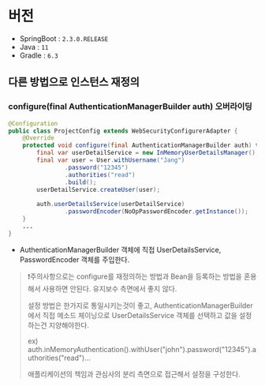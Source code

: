 # 버전
- SpringBoot : `2.3.0.RELEASE`
- Java : `11`
- Gradle : `6.3`

## 다른 방법으로 인스턴스 재정의
### configure(final AuthenticationManagerBuilder auth) 오버라이딩
```java
@Configuration
public class ProjectConfig extends WebSecurityConfigurerAdapter {
    @Override
    protected void configure(final AuthenticationManagerBuilder auth) throws Exception {
        final var userDetailService = new InMemoryUserDetailsManager();
        final var user = User.withUsername("Jang")
                .password("12345")
                .authorities("read")
                .build();
        userDetailService.createUser(user);
        
        auth.userDetailsService(userDetailService)
                .passwordEncoder(NoOpPasswordEncoder.getInstance());
    }
    ...
}
```
- AuthenticationManagerBuilder 객체에 직접 UserDetailsService, PasswordEncoder 객체를 주입한다.

> ❗주의사항으로는 configure를 재정의하는 방법과 Bean을 등록하는 방법을 혼용해서 사용하면 안된다. 유지보수 측면에서 좋지 않다.
> 
> 설정 방법은 한가지로 통일시키는것이 좋고, AuthenticationManagerBuilder에서 직접 메소드 체이닝으로 UserDetailsService 객체를 선택하고 값을 설정하는건 지양해야한다.
> 
> ex) auth.inMemoryAuthentication().withUser("john").password("12345").authorities("read")...
> 
> 애플리케이션의 책임과 관심사의 분리 측면으로 접근해서 설정을 구성한다.
